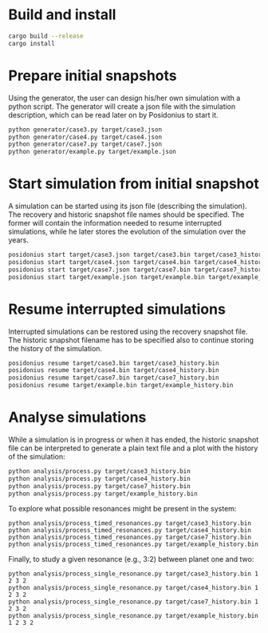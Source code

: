 
# Build and install

```bash
cargo build --release
cargo install
```

# Prepare initial snapshots

Using the generator, the user can design his/her own simulation with a python script. The generator will create a json file with the simulation description, which can be read later on by Posidonius to start it.

```bash
python generator/case3.py target/case3.json
python generator/case4.py target/case4.json
python generator/case7.py target/case7.json
python generator/example.py target/example.json
```

# Start simulation from initial snapshot

A simulation can be started using its json file (describing the simulation). The recovery and historic snapshot file names should be specified. The former will contain the information needed to resume interrupted simulations, while he later stores the evolution of the simulation over the years.

```bash
posidonius start target/case3.json target/case3.bin target/case3_history.bin
posidonius start target/case4.json target/case4.bin target/case4_history.bin
posidonius start target/case7.json target/case7.bin target/case7_history.bin
posidonius start target/example.json target/example.bin target/example_history.bin
```

# Resume interrupted simulations

Interrupted simulations can be restored using the recovery snapshot file. The historic snapshot filename has to be specified also to continue storing the history of the simulation.

```bash
posidonius resume target/case3.bin target/case3_history.bin
posidonius resume target/case4.bin target/case4_history.bin
posidonius resume target/case7.bin target/case7_history.bin
posidonius resume target/example.bin target/example_history.bin
```

# Analyse simulations

While a simulation is in progress or when it has ended, the historic snapshot file can be interpreted to generate a plain text file and a plot with the history of the simulation:

```bash
python analysis/process.py target/case3_history.bin
python analysis/process.py target/case4_history.bin
python analysis/process.py target/case7_history.bin
python analysis/process.py target/example_history.bin
```

To explore what possible resonances might be present in the system:

```
python analysis/process_timed_resonances.py target/case3_history.bin
python analysis/process_timed_resonances.py target/case4_history.bin
python analysis/process_timed_resonances.py target/case7_history.bin
python analysis/process_timed_resonances.py target/example_history.bin
```

Finally, to study a given resonance (e.g., 3:2) between planet one and two:

```
python analysis/process_single_resonance.py target/case3_history.bin 1 2 3 2
python analysis/process_single_resonance.py target/case4_history.bin 1 2 3 2
python analysis/process_single_resonance.py target/case7_history.bin 1 2 3 2
python analysis/process_single_resonance.py target/example_history.bin 1 2 3 2
```

